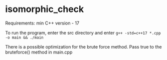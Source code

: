 # isomorphic_check

Requirements:
  min C++ version - 17
  
To run the program, enter the src directory and enter
  ```g++ -std=c++17 *.cpp -o main && ./main```
  
There is a possible optimization for the brute force method. Pass true to the bruteforce() method in main.cpp
   
